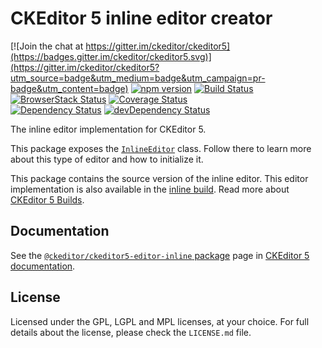 CKEditor 5 inline editor creator
========================================

[![Join the chat at https://gitter.im/ckeditor/ckeditor5](https://badges.gitter.im/ckeditor/ckeditor5.svg)](https://gitter.im/ckeditor/ckeditor5?utm_source=badge&utm_medium=badge&utm_campaign=pr-badge&utm_content=badge)
[![npm version](https://badge.fury.io/js/%40ckeditor%2Fckeditor5-editor-inline.svg)](https://www.npmjs.com/package/@ckeditor/ckeditor5-editor-inline)
[![Build Status](https://travis-ci.org/ckeditor/ckeditor5-editor-inline.svg?branch=master)](https://travis-ci.org/ckeditor/ckeditor5-editor-inline)
[![BrowserStack Status](https://www.browserstack.com/automate/badge.svg?badge_key=d3hvenZqQVZERFQ5d09FWXdyT0ozVXhLaVltRFRjTTUyZGpvQWNmWVhUUT0tLUZqNlJ1YWRUd0RvdEVOaEptM1B2Q0E9PQ==--c9d3dee40b9b4471ff3fb516d9ecf8d09292c7e0)](https://www.browserstack.com/automate/public-build/d3hvenZqQVZERFQ5d09FWXdyT0ozVXhLaVltRFRjTTUyZGpvQWNmWVhUUT0tLUZqNlJ1YWRUd0RvdEVOaEptM1B2Q0E9PQ==--c9d3dee40b9b4471ff3fb516d9ecf8d09292c7e0)
[![Coverage Status](https://coveralls.io/repos/github/ckeditor/ckeditor5-editor-inline/badge.svg?branch=master)](https://coveralls.io/github/ckeditor/ckeditor5-editor-inline?branch=master)
<br>
[![Dependency Status](https://david-dm.org/ckeditor/ckeditor5-editor-inline/status.svg)](https://david-dm.org/ckeditor/ckeditor5-editor-inline)
[![devDependency Status](https://david-dm.org/ckeditor/ckeditor5-editor-inline/dev-status.svg)](https://david-dm.org/ckeditor/ckeditor5-editor-inline?type=dev)

The inline editor implementation for CKEditor 5.

This package exposes the [`InlineEditor`](https://ckeditor5.github.io/docs/nightly/ckeditor5/latest/api/module_editor-inline_inlineeditor-InlineEditor.html) class. Follow there to learn more about this type of editor and how to initialize it.

This package contains the source version of the inline editor. This editor implementation is also available in the [inline build](https://www.npmjs.com/package/@ckeditor/ckeditor5-build-inline). Read more about [CKEditor 5 Builds](https://ckeditor5.github.io/docs/nightly/ckeditor5/latest/builds/index.html).

## Documentation

See the [`@ckeditor/ckeditor5-editor-inline` package](https://ckeditor5.github.io/docs/nightly/ckeditor5/latest/api/editor-inline.html) page in [CKEditor 5 documentation](https://ckeditor5.github.io/docs/nightly/ckeditor5/latest/).

## License

Licensed under the GPL, LGPL and MPL licenses, at your choice. For full details about the license, please check the `LICENSE.md` file.
